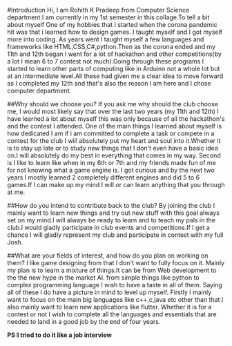 #Introduction
Hi, I am Rohith K Pradeep from Computer Science department.I am currently in my 1st semester in this collage.To tell a bit about myself One of my hobbies that I started when the corona pandemic hit was that i learned how to design games. I taught myself and I got myself more into coding. As years went I taught myself a few languages and frameworks like HTML,CSS,C#,python.Then as the corona ended and my 11th and 12th began I went for a lot of hackathon and other competitions(by a lot I mean 6 to 7 contest not much).Going through these programs I started to learn other parts of computing like in Arduino not a whole lot but at an intermediate level.All these had given me a clear idea to move forward as I completed my 12th and that's also the reason I am here and I chose computer department.

##Why should we choose you?
If you ask me why should the club choose me, I would most likely say that over the last two years (my 11th and 12th) I have learned a lot about myself this was only because of all the hackathon's and the contest I attended. One of the main things I learned about myself is how dedicated I am if i am committed to complete a task or compete in a contest for the club I will absolutely put my heart and soul into it.Whether it is to stay up late or to study new things that I don't even have a basic idea on.I will absolutely do my best in everything that comes in my way. Second is I like to learn like when in my 6th or 7th and my friends made fun of me for not knowing what a game engine is. I got curious and by the next two years I mostly learned 2 completely different engines and did 5 to 6 games.If I can make up my mind I will or can learn anything that you through at me.

##How do you intend to contribute back to the club?
By joining the club I mainly want to learn new things and try out new stuff with this goal always set on my mind.I will always be ready to learn and to teach my pals in the club.I would gladly participate in club events and competitions.If I get a chance I will gladly represent my club and participate in contest with my full Josh.

##What are your fields of interest, and how do you plan on working on them?
I like game designing from that I don't want to fully focus on it. Mainly my plan is to learn a mixture of things.It can be from Web development to the the new hype in the market AI.
from simple things like python to complex programming language I wish to have a taste in all of them. Saying all of these I do have a picture in mind to level up myself. Firstly I mainly want to focus on the main big languages like c++,c,java etc other than that I also mainly want to learn new applications like flutter. Whether it is for a contest or not I wish to complete all the languages and essentials that are needed to land in a good job by the end of four years.

**PS:I tried to do it like a job interview**
